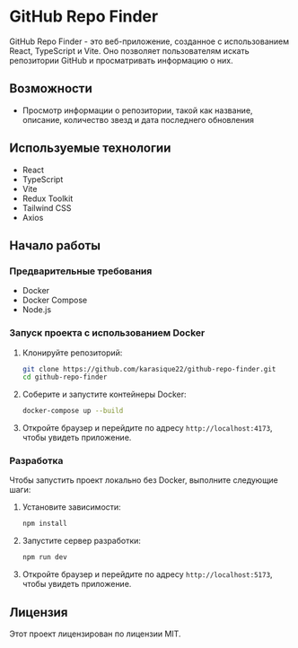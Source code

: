 # GitHub Repo Finder

GitHub Repo Finder - это веб-приложение, созданное с использованием React, TypeScript и Vite. Оно позволяет пользователям искать репозитории GitHub и просматривать информацию о них.

## Возможности

- Просмотр информации о репозитории, такой как название, описание, количество звезд и дата последнего обновления

## Используемые технологии

- React
- TypeScript
- Vite
- Redux Toolkit
- Tailwind CSS
- Axios

## Начало работы

### Предварительные требования

- Docker
- Docker Compose
- Node.js

### Запуск проекта с использованием Docker

1. Клонируйте репозиторий:

   ```sh
   git clone https://github.com/karasique22/github-repo-finder.git
   cd github-repo-finder
   ```

2. Соберите и запустите контейнеры Docker:

   ```sh
   docker-compose up --build
   ```

3. Откройте браузер и перейдите по адресу `http://localhost:4173`, чтобы увидеть приложение.

### Разработка

Чтобы запустить проект локально без Docker, выполните следующие шаги:

1. Установите зависимости:

   ```sh
   npm install
   ```

2. Запустите сервер разработки:

   ```sh
   npm run dev
   ```

3. Откройте браузер и перейдите по адресу `http://localhost:5173`, чтобы увидеть приложение.

## Лицензия

Этот проект лицензирован по лицензии MIT.
